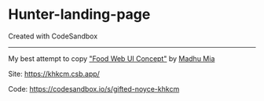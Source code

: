 # Hunter-landing-page
Created with CodeSandbox

---

My best attempt to copy ["Food Web UI Concept"](https://dribbble.com/shots/14906236-Food-Web-UI-Concept?utm_source=Clipboard_Shot&utm_campaign=madhumia&utm_content=Food%20Web%20UI%20Concept&utm_medium=Social_Share) by [Madhu Mia](https://dribbble.com/madhumia)

Site: https://khkcm.csb.app/

Code: https://codesandbox.io/s/gifted-noyce-khkcm
